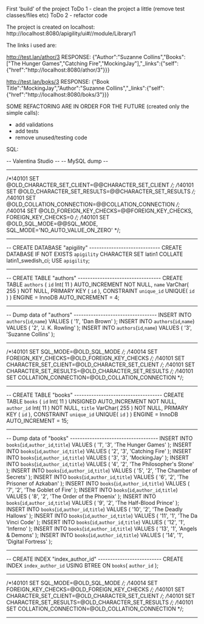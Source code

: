 First 'build' of the project
ToDo 1 - clean the project a little (remove test classes/files etc)
ToDo 2 - refactor code

The project is created on localhost:
http://localhost:8080/apigility/ui#//module/Library/1

The links i used are:

http://test.lan/athor/3
RESPONSE:
{"Author":"Suzanne Collins","Books":["The Hunger Games","Catching Fire","MockingJay"],"_links":{"self":{"href":"http:\/\/localhost:8080\/athor\/3"}}}


http://test.lan/boks/3
RESPONSE:
{"Book Title":"MockingJay","Author":"Suzanne Collins","_links":{"self":{"href":"http:\/\/localhost:8080\/boks\/3"}}}

SOME REFACTORING ARE IN ORDER FOR THE FUTURE (created only the simple calls):

- add validations
- add tests
- remove unused/testing code



SQL:

-- Valentina Studio --
-- MySQL dump --
-- ---------------------------------------------------------


/*!40101 SET @OLD_CHARACTER_SET_CLIENT=@@CHARACTER_SET_CLIENT */;
/*!40101 SET @OLD_CHARACTER_SET_RESULTS=@@CHARACTER_SET_RESULTS */;
/*!40101 SET @OLD_COLLATION_CONNECTION=@@COLLATION_CONNECTION */;
/*!40014 SET @OLD_FOREIGN_KEY_CHECKS=@@FOREIGN_KEY_CHECKS, FOREIGN_KEY_CHECKS=0 */;
/*!40101 SET @OLD_SQL_MODE=@@SQL_MODE, SQL_MODE='NO_AUTO_VALUE_ON_ZERO' */;
-- ---------------------------------------------------------


-- CREATE DATABASE "apigility" -----------------------------
CREATE DATABASE IF NOT EXISTS `apigility` CHARACTER SET latin1 COLLATE latin1_swedish_ci;
USE `apigility`;
-- ---------------------------------------------------------


-- CREATE TABLE "authors" ----------------------------------
CREATE TABLE `authors` (
	`id` Int( 11 ) AUTO_INCREMENT NOT NULL,
	`name` VarChar( 255 ) NOT NULL,
	PRIMARY KEY ( `id` ),
	CONSTRAINT `unique_id` UNIQUE( `id` ) )
ENGINE = InnoDB
AUTO_INCREMENT = 4;
-- ---------------------------------------------------------


-- Dump data of "authors" ----------------------------------
INSERT INTO `authors`(`id`,`name`) VALUES ( '1', 'Dan Brown' );
INSERT INTO `authors`(`id`,`name`) VALUES ( '2', 'J. K. Rowling' );
INSERT INTO `authors`(`id`,`name`) VALUES ( '3', 'Suzanne Collins' );
-- ---------------------------------------------------------


/*!40101 SET SQL_MODE=@OLD_SQL_MODE */;
/*!40014 SET FOREIGN_KEY_CHECKS=@OLD_FOREIGN_KEY_CHECKS */;
/*!40101 SET CHARACTER_SET_CLIENT=@OLD_CHARACTER_SET_CLIENT */;
/*!40101 SET CHARACTER_SET_RESULTS=@OLD_CHARACTER_SET_RESULTS */;
/*!40101 SET COLLATION_CONNECTION=@OLD_COLLATION_CONNECTION */;
-- ---------------------------------------------------------


-- CREATE TABLE "books" ------------------------------------
CREATE TABLE `books` (
	`id` Int( 11 ) UNSIGNED AUTO_INCREMENT NOT NULL,
	`author_id` Int( 11 ) NOT NULL,
	`title` VarChar( 255 ) NOT NULL,
	PRIMARY KEY ( `id` ),
	CONSTRAINT `unique_id` UNIQUE( `id` ) )
ENGINE = InnoDB
AUTO_INCREMENT = 15;
-- ---------------------------------------------------------


-- Dump data of "books" ------------------------------------
INSERT INTO `books`(`id`,`author_id`,`title`) VALUES ( '1', '3', 'The Hunger Games' );
INSERT INTO `books`(`id`,`author_id`,`title`) VALUES ( '2', '3', 'Catching Fire' );
INSERT INTO `books`(`id`,`author_id`,`title`) VALUES ( '3', '3', 'MockingJay' );
INSERT INTO `books`(`id`,`author_id`,`title`) VALUES ( '4', '2', 'The Philosopher\'s Stone' );
INSERT INTO `books`(`id`,`author_id`,`title`) VALUES ( '5', '2', 'The Chamber of Secrets' );
INSERT INTO `books`(`id`,`author_id`,`title`) VALUES ( '6', '2', 'The Prisoner of Azkaban' );
INSERT INTO `books`(`id`,`author_id`,`title`) VALUES ( '7', '2', 'The Goblet of Fire' );
INSERT INTO `books`(`id`,`author_id`,`title`) VALUES ( '8', '2', 'The Order of the Phoenix' );
INSERT INTO `books`(`id`,`author_id`,`title`) VALUES ( '9', '2', 'The Half-Blood Prince' );
INSERT INTO `books`(`id`,`author_id`,`title`) VALUES ( '10', '2', 'The Deadly Hallows' );
INSERT INTO `books`(`id`,`author_id`,`title`) VALUES ( '11', '1', 'The Da Vinci Code' );
INSERT INTO `books`(`id`,`author_id`,`title`) VALUES ( '12', '1', 'Inferno' );
INSERT INTO `books`(`id`,`author_id`,`title`) VALUES ( '13', '1', 'Angels & Demons' );
INSERT INTO `books`(`id`,`author_id`,`title`) VALUES ( '14', '1', 'Digital Fortress' );
-- ---------------------------------------------------------


-- CREATE INDEX "index_author_id" --------------------------
CREATE INDEX `index_author_id` USING BTREE ON `books`( `author_id` );
-- ---------------------------------------------------------


/*!40101 SET SQL_MODE=@OLD_SQL_MODE */;
/*!40014 SET FOREIGN_KEY_CHECKS=@OLD_FOREIGN_KEY_CHECKS */;
/*!40101 SET CHARACTER_SET_CLIENT=@OLD_CHARACTER_SET_CLIENT */;
/*!40101 SET CHARACTER_SET_RESULTS=@OLD_CHARACTER_SET_RESULTS */;
/*!40101 SET COLLATION_CONNECTION=@OLD_COLLATION_CONNECTION */;
-- ---------------------------------------------------------


